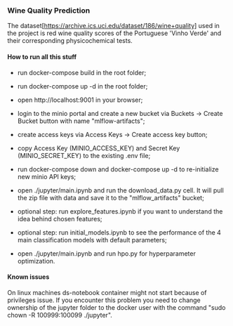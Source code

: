 ### Wine Quality Prediction

The dataset[https://archive.ics.uci.edu/dataset/186/wine+quality] used in the project is red wine quality scores of the Portuguese 'Vinho Verde' and their corresponding physicochemical tests.

#### How to run all this stuff
- run docker-compose build in the root folder;
- run docker-compose up -d in the root folder;
- open http://localhost:9001 in your browser;
- login to the minio portal and create a new bucket via Buckets -> Create Bucket button with name "mlflow-artifacts";
- create access keys via Access Keys -> Create access key button;
- copy Access Key (MINIO_ACCESS_KEY) and Secret Key (MINIO_SECRET_KEY) to the existing .env file;
- run docker-compose down and docker-compose up -d to re-initialize new minio API keys;

- open ./jupyter/main.ipynb and run the download_data.py cell. It will pull the zip file with data and save it to the "mlflow_artifacts" bucket;
- optional step: run explore_features.ipynb if you want to understand the idea behind chosen features;
- optional step: run initial_models.ipynb to see the performance of the 4 main classification models with default parameters;
- open ./jupyter/main.ipynb and run hpo.py for hyperparameter optimization.

#### Known issues
On linux machines ds-notebook container might not start because of privileges issue. If you encounter this problem you need to change ownership of the jupyter folder to the docker user with the command "sudo chown -R 100999:100099 ./jupyter".